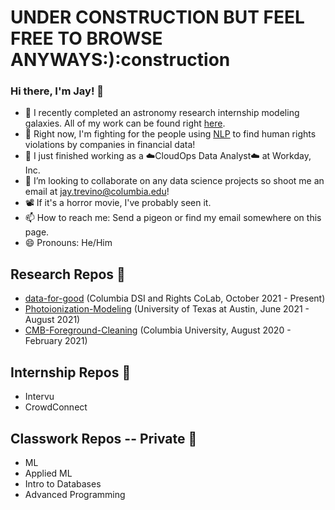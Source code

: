 # UNDER CONSTRUCTION BUT FEEL FREE TO BROWSE ANYWAYS:):construction
### Hi there, I'm Jay! 👋

- 🔭 I recently completed an astronomy research internship modeling galaxies. All of my work can be found right [here](https://github.com/jat2211/Photoionization-Modeling).
- 💸 Right now, I'm fighting for the people using [NLP](https://github.com/jat2211/data-for-good) to find human rights violations by companies in financial data!
- 📝 I just finished working as a ☁️CloudOps Data Analyst☁️ at Workday, Inc.
- 👯 I’m looking to collaborate on any data science projects so shoot me an email at jay.trevino@columbia.edu!
- 📽️ If it's a horror movie, I've probably seen it.
- 📫 How to reach me: Send a pigeon or find my email somewhere on this page.
- 😄 Pronouns: He/Him

## Research Repos 🥖
- [data-for-good](https://github.com/jat2211/data-for-good) (Columbia DSI and Rights CoLab, October 2021 - Present)
- [Photoionization-Modeling](https://github.com/jat2211/Photoionization-Modeling) (University of Texas at Austin, June 2021 - August 2021)
- [CMB-Foreground-Cleaning](https://github.com/jat2211/CMB-Foreground-Cleaning) (Columbia University, August 2020 - February 2021)

## Internship Repos 🥞
- Intervu
- CrowdConnect

## Classwork Repos -- Private 🍕
- ML
- Applied ML
- Intro to Databases
- Advanced Programming

